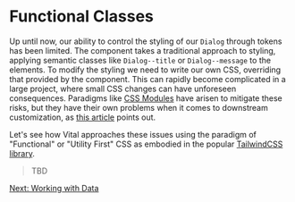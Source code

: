 # Functional Classes

Up until now, our ability to control the styling of our `Dialog` through tokens
has been limited. The component takes a traditional approach to styling,
applying semantic classes like `Dialog--title` or `Dialog--message` to the
elements. To modify the styling we need to write our own CSS, overriding
that provided by the component.  This can rapidly become complicated in
a large project, where small CSS changes can have unforeseen consequences.
Paradigms like [CSS Modules]() have arisen to mitigate these risks, but
they have their own problems when it comes to downstream customization, as
[this article]() points out.

Let's see how Vital approaches these issues using the paradigm of "Functional"
or "Utility First" CSS as embodied in the popular [TailwindCSS library]().

> TBD

[Next: Working with Data](./WorkingWithData.md)
